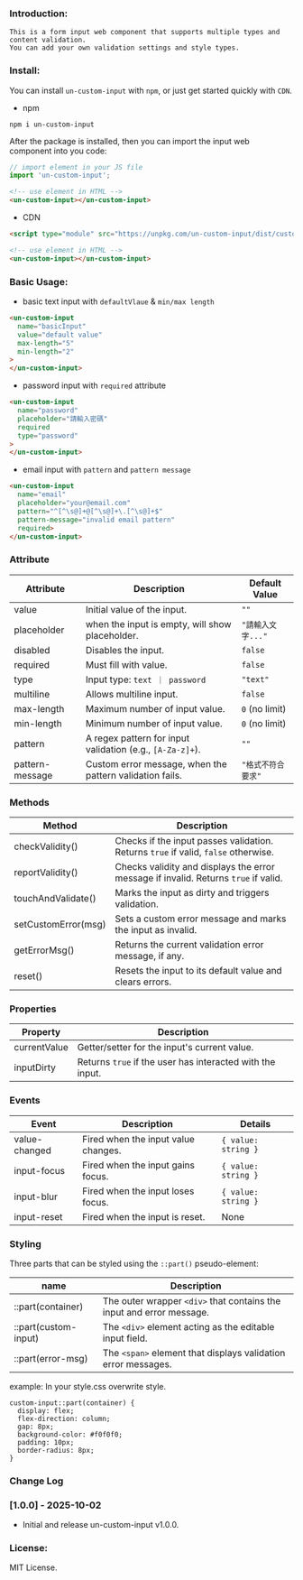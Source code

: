 ### Introduction:
```
This is a form input web component that supports multiple types and content validation.
You can add your own validation settings and style types.
```

### Install:
You can install `un-custom-input` with `npm`, or just get started quickly with `CDN`.

- npm
```bash=
npm i un-custom-input
```

After the package is installed, then you can import the input web component into you code:
```javascript
// import element in your JS file
import 'un-custom-input';
```

```html
<!-- use element in HTML -->
<un-custom-input></un-custom-input>
```

- CDN
```html
<script type="module" src="https://unpkg.com/un-custom-input/dist/custom-input.mjs"></script>
```

```html
<!-- use element in HTML -->
<un-custom-input></un-custom-input>
```

### Basic Usage:

- basic text input with `defaultVlaue` & `min/max length`
```html
<un-custom-input
  name="basicInput"
  value="default value"
  max-length="5"
  min-length="2"
>
</un-custom-input>
```

- password input with `required` attribute
```html
<un-custom-input
  name="password"
  placeholder="請輸入密碼"
  required
  type="password"
>
</un-custom-input>
```

- email input with `pattern` and `pattern message`
```html
<un-custom-input
  name="email"
  placeholder="your@email.com"
  pattern="^[^\s@]+@[^\s@]+\.[^\s@]+$"
  pattern-message="invalid email pattern"
  required>
</un-custom-input>
```

### Attribute
| Attribute       | Description                                                  | Default Value        |
|-----------------|--------------------------------------------------------------|----------------------|
| value           | Initial value of the input.                              | `""`                 |
| placeholder     | when the input is empty, will show placeholder.              | `"請輸入文字..."`    |
| disabled        | Disables the input.                             | `false`              |
| required        | Must fill with value.                    | `false`             |
| type            | Input type: `text ｜ password`                               | `"text"`             |
| multiline       | Allows multiline input.                         | `false`              |
| max-length      | Maximum number of input value.                        | `0` (no limit)       |
| min-length      | Minimum number of input value.                       | `0` (no limit)       |
| pattern         | A regex pattern for input validation (e.g., `[A-Za-z]+`).    | `""`              |
| pattern-message | Custom error message, when the pattern validation fails.| `"格式不符合要求"`   |

### Methods
| Method            | Description                                                                 |
|-------------------|-----------------------------------------------------------------------------|
| checkValidity()   | Checks if the input passes validation. Returns `true` if valid, `false` otherwise. |
| reportValidity()  | Checks validity and displays the error message if invalid. Returns `true` if valid. |
| touchAndValidate()| Marks the input as dirty and triggers validation.                           |
| setCustomError(msg)| Sets a custom error message and marks the input as invalid.                |
| getErrorMsg()     | Returns the current validation error message, if any.                       |
| reset()           | Resets the input to its default value and clears errors.                     |

### Properties
| Property     | Description                                      |
|--------------|--------------------------------------------------|
| currentValue | Getter/setter for the input's current value.     |
| inputDirty   | Returns `true` if the user has interacted with the input. |

### Events
| Event         | Description                         | Details             |
|---------------|-------------------------------------|---------------------|
| value-changed | Fired when the input value changes. | `{ value: string }` |
| input-focus   | Fired when the input gains focus.   | `{ value: string }` |
| input-blur    | Fired when the input loses focus.   | `{ value: string }` |
| input-reset   | Fired when the input is reset.      | None                |

### Styling
Three parts that can be styled using the `::part()` pseudo-element:

| name         | Description                         | 
|---------------|-------------------------------------|
|::part(container) | The outer wrapper `<div>` that contains the input and error message. | 
|::part(custom-input)  | The `<div>` element acting as the editable input field.   | 
| ::part(error-msg)   | The `<span>` element that displays validation error messages.   | 

example:
In your style.css overwrite style.
```css=
custom-input::part(container) {
  display: flex;
  flex-direction: column;
  gap: 8px;
  background-color: #f0f0f0;
  padding: 10px;
  border-radius: 8px;
}
```

### Change Log
### [1.0.0] - 2025-10-02
- Initial and release un-custom-input v1.0.0.

### License:
MIT License.